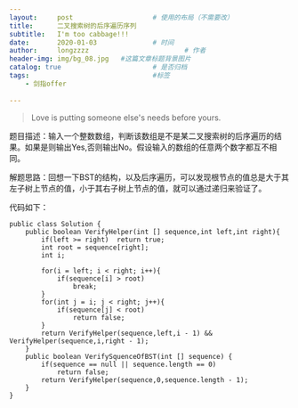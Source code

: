 ```yaml
---
layout:     post   				    # 使用的布局（不需要改）
title:      二叉搜索树的后序遍历序列
subtitle:   I'm too cabbage!!!
date:       2020-01-03 				# 时间
author:     longzzzz						# 作者
header-img: img/bg_08.jpg 	#这篇文章标题背景图片
catalog: true 						# 是否归档
tags:								#标签
    - 剑指offer
 
---
```


>Love is  putting someone else's needs before yours.



题目描述：输入一个整数数组，判断该数组是不是某二叉搜索树的后序遍历的结果。如果是则输出Yes,否则输出No。假设输入的数组的任意两个数字都互不相同。

解题思路：回想一下BST的结构，以及后序遍历，可以发现根节点的值总是大于其左子树上节点的值，小于其右子树上节点的值，就可以通过递归来验证了。

代码如下：

```
public class Solution {
    public boolean VerifyHelper(int [] sequence,int left,int right){
        if(left >= right)  return true;
        int root = sequence[right];
        int i;
        
        for(i = left; i < right; i++){
            if(sequence[i] > root)
                break;
        }
        for(int j = i; j < right; j++){
            if(sequence[j] < root)
                return false;
        }
        return VerifyHelper(sequence,left,i - 1) && VerifyHelper(sequence,i,right - 1);
    }
    public boolean VerifySquenceOfBST(int [] sequence) {
        if(sequence == null || sequence.length == 0)
            return false;
        return VerifyHelper(sequence,0,sequence.length - 1);
    }
}
```